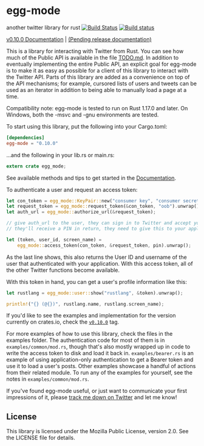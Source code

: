 # egg-mode

another twitter library for rust [![Build Status](https://travis-ci.org/QuietMisdreavus/twitter-rs.svg?branch=master)](https://travis-ci.org/QuietMisdreavus/twitter-rs) [![Build status](https://ci.appveyor.com/api/projects/status/3oi86ir82kj1rxu3?svg=true)](https://ci.appveyor.com/project/QuietMisdreavus/twitter-rs)

[v0.10.0 Documentation][documentation] | [(Pending release documentation)][doc-dev]

[Documentation]: https://tonberry.quietmisdreavus.net/doc/egg_mode/
[doc-dev]: https://tonberry.quietmisdreavus.net/doc-dev/egg_mode/

This is a library for interacting with Twitter from Rust. You can see how much of the Public API is
available in the file [TODO.md]. In addition to eventually implementing the entire Public API, an
explicit goal for egg-mode is to make it as easy as possible for a client of this library to
interact with the Twitter API. Parts of this library are added as a convenience on top of the API
mechanisms; for example, cursored lists of users and tweets can be used as an iterator in addition
to being able to manually load a page at a time.

[TODO.md]: https://github.com/QuietMisdreavus/twitter-rs/blob/master/TODO.md

Compatibility note: egg-mode is tested to run on Rust 1.17.0 and later. On Windows, both the -msvc
and -gnu environments are tested.

To start using this library, put the following into your Cargo.toml:

```TOML
[dependencies]
egg-mode = "0.10.0"
```

...and the following in your lib.rs or main.rs:

```rust
extern crate egg_mode;
```

See available methods and tips to get started in the [Documentation][].

To authenticate a user and request an access token:

```rust
let con_token = egg_mode::KeyPair::new("consumer key", "consumer secret");
let request_token = egg_mode::request_token(&con_token, "oob").unwrap();
let auth_url = egg_mode::authorize_url(&request_token);

// give auth_url to the user, they can sign in to Twitter and accept your app's permissions.
// they'll receive a PIN in return, they need to give this to your application

let (token, user_id, screen_name) =
    egg_mode::access_token(con_token, &request_token, pin).unwrap();
```

As the last line shows, this also returns the User ID and username of the user that authenticated
with your application. With this access token, all of the other Twitter functions become available.

With this token in hand, you can get a user's profile information like this:

```rust
let rustlang = egg_mode::user::show("rustlang", &token).unwrap();

println!("{} (@{})", rustlang.name, rustlang.screen_name);
```

If you'd like to see the examples and implementation for the version currently on crates.io, check
the [`v0.10.0`] tag.

[`v0.10.0`]: https://github.com/QuietMisdreavus/twitter-rs/tree/v0.10.0

For more examples of how to use this library, check the files in the examples folder. The
authentication code for most of them is in `examples/common/mod.rs`, though that's also mostly
wrapped up in code to write the access token to disk and load it back in. `examples/bearer.rs` is an
example of using application-only authentication to get a Bearer token and use it to load a user's
posts. Other examples showcase a handful of actions from their related module. To run any of the
examples for yourself, see the notes in `examples/common/mod.rs`.

If you've found egg-mode useful, or just want to communicate your first impressions of it, please
[track me down on Twitter][qm-twitter] and let me know!

[qm-twitter]: https://twitter.com/QuietMisdreavus

## License

This library is licensed under the Mozilla Public License, version 2.0. See the LICENSE file for details.
